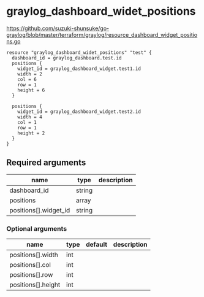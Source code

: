 # graylog_dashboard_widet_positions

https://github.com/suzuki-shunsuke/go-graylog/blob/master/terraform/graylog/resource_dashboard_widget_positions.go

```hcl
resource "graylog_dashboard_widet_positions" "test" {
  dashboard_id = graylog_dashboard.test.id
  positions {
    widget_id = graylog_dashboard_widget.test1.id
    width = 2
    col = 6
    row = 1
    height = 6
  }

  positions {
    widget_id = graylog_dashboard_widget.test2.id
    width = 4
    col = 1
    row = 1
    height = 2
  }
}
```

## Required arguments

name | type | description
--- | --- | ---
dashboard_id | string |
positions | array |
positions[].widget_id | string |

### Optional arguments

name | type | default | description
--- | --- | --- | ---
positions[].width | int | |
positions[].col | int | |
positions[].row | int | |
positions[].height | int | |
